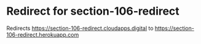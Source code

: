 # Redirect for section-106-redirect

Redirects https://section-106-redirect.cloudapps.digital to https://section-106-redirect.herokuapp.com
